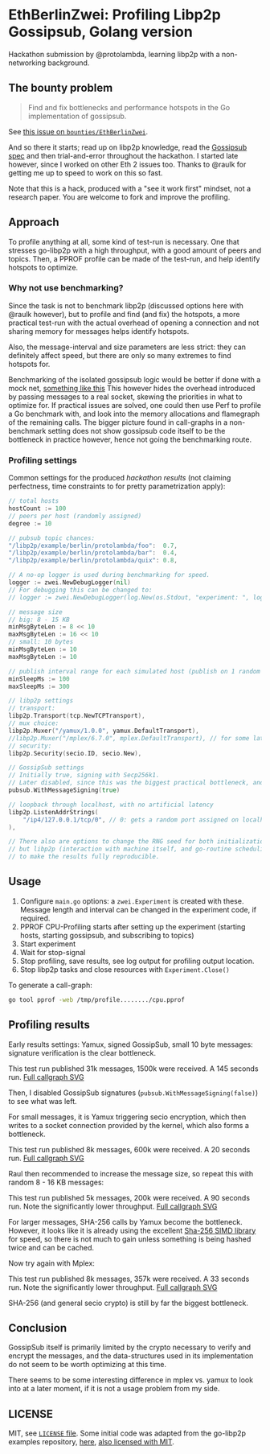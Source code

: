 # EthBerlinZwei: Profiling Libp2p Gossipsub, Golang version

Hackathon submission by @protolambda, learning libp2p with a non-networking background.

## The bounty problem

> Find and fix bottlenecks and performance hotspots in the Go implementation of gossipsub.

See [this issue on `bounties/EthBerlinZwei`](https://github.com/ethberlinzwei/Bounties/issues/18).

And so there it starts; read up on libp2p knowledge, 
read the [Gossipsub spec](https://github.com/libp2p/specs/tree/master/pubsub/gossipsub)
and then trial-and-error throughout the hackathon. I started late however, since I worked on other Eth 2 issues too.
Thanks to @raulk for getting me up to speed to work on this so fast.

Note that this is a hack, produced with a "see it work first" mindset, not a research paper. You are welcome to fork and improve the profiling.

## Approach

To profile anything at all, some kind of test-run is necessary.
One that stresses go-libp2p with a high throughput, with a good amount of peers and topics.
Then, a PPROF profile can be made of the test-run, and help identify hotspots to optimize.

### Why not use benchmarking?

Since the task is not to benchmark libp2p (discussed options here with @raulk however), but to profile and find (and fix) the hotspots,
a more practical test-run with the actual overhead of opening a connection and not sharing memory for messages helps identify hotspots.

Also, the message-interval and size parameters are less strict: they can definitely affect speed,
 but there are only so many extremes to find hotspots for.

Benchmarking of the isolated gossipsub logic would be better if done with a mock net, 
 [something like this](https://github.com/libp2p/go-libp2p/blob/master/p2p/net/mock/mock_net.go)
This however hides the overhead introduced by passing messages to a real socket, skewing the priorities in what to optimize for.
If practical issues are solved, one could then use Perf to profile a Go benchmark with, and look into the memory allocations and flamegraph of the remaining calls.
The bigger picture found in call-graphs in a non-benchmark setting does not show gossipsub code itself to be the bottleneck in practice however, hence not going the benchmarking route.

### Profiling settings

Common settings for the produced *hackathon results* (not claiming perfectness, time constraints to for pretty parametrization apply):

```go
// total hosts
hostCount := 100
// peers per host (randomly assigned)
degree := 10

// pubsub topic chances:
"/libp2p/example/berlin/protolambda/foo":  0.7,
"/libp2p/example/berlin/protolambda/bar":  0.4,
"/libp2p/example/berlin/protolambda/quix": 0.8,

// A no-op logger is used during benchmarking for speed.
logger := zwei.NewDebugLogger(nil)
// For debugging this can be changed to:  
// logger := zwei.NewDebugLogger(log.New(os.Stdout, "experiment: ", log.Lmicroseconds))

// message size
// big: 8 - 15 KB
minMsgByteLen := 8 << 10
maxMsgByteLen := 16 << 10
// small: 10 bytes
minMsgByteLen := 10
maxMsgByteLen := 10

// publish interval range for each simulated host (publish on 1 random topic)
minSleepMs := 100
maxSleepMs := 300

// libp2p settings
// transport:
libp2p.Transport(tcp.NewTCPTransport),
// mux choice:
libp2p.Muxer("/yamux/1.0.0", yamux.DefaultTransport),
//libp2p.Muxer("/mplex/6.7.0", mplex.DefaultTransport), // for some later profiles with mplex
// security:
libp2p.Security(secio.ID, secio.New),

// GossipSub settings
// Initially true, signing with Secp256k1.
// Later disabled, since this was the biggest practical bottleneck, and obfuscates the smaller differences. 
pubsub.WithMessageSigning(true)

// loopback through localhost, with no artificial latency
libp2p.ListenAddrStrings(
    "/ip4/127.0.0.1/tcp/0", // 0: gets a random port assigned on localhost
),

// There also are options to change the RNG seed for both initialization and the testrun itself,
// but libp2p (interaction with machine itself, and go-routine scheduling) is not deterministic enough
// to make the results fully reproducible. 
```

## Usage

1. Configure `main.go` options: a `zwei.Experiment` is created with these.
  Message length and interval can be changed in the experiment code, if required.
2. PPROF CPU-Profiling starts after setting up the experiment (starting hosts, starting gossipsub, and subscribing to topics)  
3. Start experiment
4. Wait for stop-signal
5. Stop profiling, save results, see log output for profiling output location. 
6. Stop libp2p tasks and close resources with `Experiment.Close()`

To generate a call-graph:
```bash
go tool pprof -web /tmp/profile......../cpu.pprof 
```

## Profiling results

Early results settings: Yamux, signed GossipSub, small 10 byte messages: signature verification is the clear bottleneck.

This test run published 31k messages, 1500k were received. A 145 seconds run.
[Full callgraph SVG](results/pprof_31k_published_1500k_received.svg)

Then, I disabled GossipSub signatures (`pubsub.WithMessageSigning(false)`) to see what was left.

For small messages, it is Yamux triggering secio encryption, which then writes to a socket connection provided by the kernel, which also forms a bottleneck.

This test run published 8k messages, 600k were received. A 20 seconds run.
[Full callgraph SVG](results/pprof_no_gossipsub_signing_8k_published_600k_received.svg)

Raul then recommended to increase the message size, so repeat this with random 8 - 16 KB messages:

This test run published 5k messages, 200k were received. A 90 seconds run. Note the significantly lower throughput.
[Full callgraph SVG](results/pprof_no_gossipsub_signing_5k_published_200k_received_8k_to_16k_bytelen_yamux.svg)

For larger messages, SHA-256 calls by Yamux become the bottleneck.
However, it looks like it is already using the excellent [Sha-256 SIMD library](https://github.com/minio/sha256-simd) for speed,
so there is not much to gain unless something is being hashed twice and can be cached.

Now try again with Mplex:

This test run published 8k messages, 357k were received. A 33 seconds run. Note the significantly lower throughput.
[Full callgraph SVG](results/pprof_no_gossipsub_signing_8k_published_375k_received_8k_to_16k_bytelen_mplex.svg)

SHA-256 (and general secio crypto) is still by far the biggest bottleneck.


## Conclusion

GossipSub itself is primarily limited by the crypto necessary to verify and encrypt the messages,
and the data-structures used in its implementation do not seem to be worth optimizing at this time.   

There seems to be some interesting difference in mplex vs. yamux to look into at a later moment, if it is not a usage problem from my side.

## LICENSE

MIT, see [`LICENSE` file](./LICENSE).
Some initial code was adapted from the go-libp2p examples repository,
 [here](https://github.com/libp2p/go-libp2p-examples),
 [also licensed with MIT](https://github.com/libp2p/go-libp2p-examples/blob/master/LICENSE).
